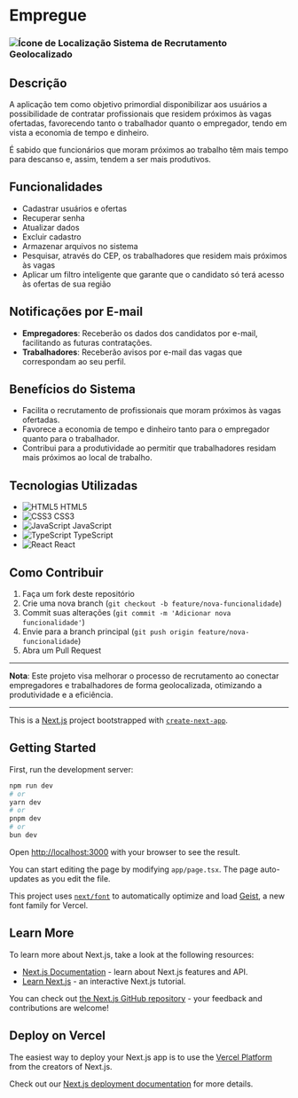 # Empregue

### ![Ícone de Localização](https://img.icons8.com/ios-filled/20/FF0000/marker.png) Sistema de Recrutamento Geolocalizado

## Descrição

A aplicação tem como objetivo primordial disponibilizar aos usuários a possibilidade de contratar profissionais que residem próximos às vagas ofertadas, favorecendo tanto o trabalhador quanto o empregador, tendo em vista a economia de tempo e dinheiro. 

É sabido que funcionários que moram próximos ao trabalho têm mais tempo para descanso e, assim, tendem a ser mais produtivos.

## Funcionalidades

- Cadastrar usuários e ofertas
- Recuperar senha
- Atualizar dados
- Excluir cadastro
- Armazenar arquivos no sistema
- Pesquisar, através do CEP, os trabalhadores que residem mais próximos às vagas
- Aplicar um filtro inteligente que garante que o candidato só terá acesso às ofertas de sua região

## Notificações por E-mail

- **Empregadores**: Receberão os dados dos candidatos por e-mail, facilitando as futuras contratações.
- **Trabalhadores**: Receberão avisos por e-mail das vagas que correspondam ao seu perfil.

## Benefícios do Sistema

- Facilita o recrutamento de profissionais que moram próximos às vagas ofertadas.
- Favorece a economia de tempo e dinheiro tanto para o empregador quanto para o trabalhador.
- Contribui para a produtividade ao permitir que trabalhadores residam mais próximos ao local de trabalho.

## Tecnologias Utilizadas

- ![HTML5](https://img.icons8.com/color/20/000000/html-5.png) HTML5
- ![CSS3](https://img.icons8.com/color/20/000000/css3.png) CSS3
- ![JavaScript](https://img.icons8.com/color/20/000000/javascript.png) JavaScript
- ![TypeScript](https://img.icons8.com/color/20/000000/typescript.png) TypeScript
- ![React](https://img.icons8.com/color/20/000000/react-native.png) React

## Como Contribuir

1. Faça um fork deste repositório
2. Crie uma nova branch (`git checkout -b feature/nova-funcionalidade`)
3. Commit suas alterações (`git commit -m 'Adicionar nova funcionalidade'`)
4. Envie para a branch principal (`git push origin feature/nova-funcionalidade`)
5. Abra um Pull Request

---

**Nota**: Este projeto visa melhorar o processo de recrutamento ao conectar empregadores e trabalhadores de forma geolocalizada, otimizando a produtividade e a eficiência.

---

This is a [Next.js](https://nextjs.org) project bootstrapped with [`create-next-app`](https://nextjs.org/docs/app/api-reference/cli/create-next-app).

## Getting Started

First, run the development server:

```bash
npm run dev
# or
yarn dev
# or
pnpm dev
# or
bun dev
```

Open [http://localhost:3000](http://localhost:3000) with your browser to see the result.

You can start editing the page by modifying `app/page.tsx`. The page auto-updates as you edit the file.

This project uses [`next/font`](https://nextjs.org/docs/app/building-your-application/optimizing/fonts) to automatically optimize and load [Geist](https://vercel.com/font), a new font family for Vercel.

## Learn More

To learn more about Next.js, take a look at the following resources:

- [Next.js Documentation](https://nextjs.org/docs) - learn about Next.js features and API.
- [Learn Next.js](https://nextjs.org/learn) - an interactive Next.js tutorial.

You can check out [the Next.js GitHub repository](https://github.com/vercel/next.js) - your feedback and contributions are welcome!

## Deploy on Vercel

The easiest way to deploy your Next.js app is to use the [Vercel Platform](https://vercel.com/new?utm_medium=default-template&filter=next.js&utm_source=create-next-app&utm_campaign=create-next-app-readme) from the creators of Next.js.

Check out our [Next.js deployment documentation](https://nextjs.org/docs/app/building-your-application/deploying) for more details.



